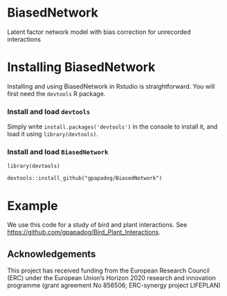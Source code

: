 # BiasedNetwork
Latent factor network model with bias correction for unrecorded interactions

# Installing BiasedNetwork
Installing and using BiasedNetwork in Rstudio is straightforward. You will first need the ```devtools``` R package.

### Install and load ```devtools```
Simply write ```install.packages('devtools')``` in the console to install it, and load it using ```library(devtools)```.

### Install and load ```BiasedNetwork```
```
library(devtools)

devtools::install_github("gpapadog/BiasedNetwork")
```

# Example

We use this code for a study of bird and plant interactions. See https://github.com/gpapadog/Bird_Plant_Interactions.

## Acknowledgements

This project has received funding from the European Research Council (ERC) under the European Union’s Horizon 2020 research and innovation programme (grant agreement No 856506; ERC-synergy project LIFEPLAN)
